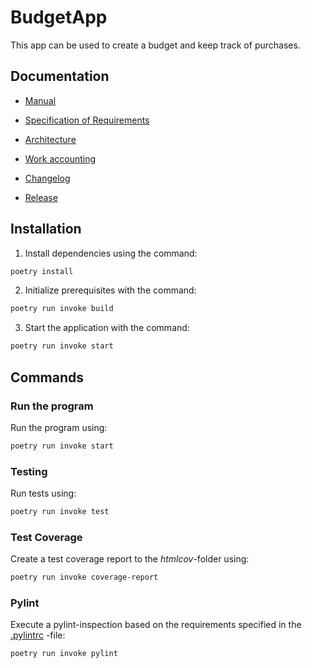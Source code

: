 # **BudgetApp**

This app can be used to create a budget and keep track of purchases.

## Documentation

- [Manual](budgetapp/documentation/kayttoohje.md)

- [Specification of Requirements](budgetapp/documentation/vaatimusmaarittely.md)

- [Architecture](budgetapp/documentation/arkkitehtuuri.md)

- [Work accounting](budgetapp/documentation/tuntikirjanpito.md)

- [Changelog](budgetapp/documentation/changelog.md)

- [Release](https://github.com/NaND3R5/ot-harjoitustyo/releases/tag/viikko5)

## Installation

1. Install dependencies using the command:

```bash
poetry install
```

2. Initialize prerequisites with the command:

```bash
poetry run invoke build
```

3. Start the application with the command:

```bash
poetry run invoke start
```

## Commands

### Run the program

Run the program using:

```bash
poetry run invoke start
```

### Testing
Run tests using:

```bash
poetry run invoke test
```

### Test Coverage

Create a test coverage report to the _htmlcov_-folder using:

```bash
poetry run invoke coverage-report
```

### Pylint

Execute a pylint-inspection based on the requirements specified in the [.pylintrc](./budgetapp/.pylintrc) -file:

```bash
poetry run invoke pylint
```
